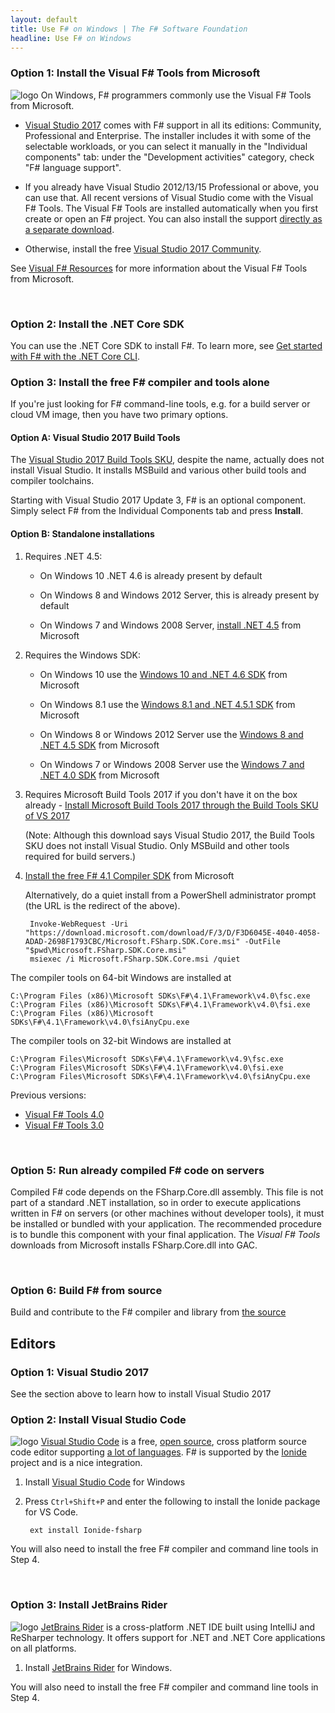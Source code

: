 ```yaml
---
layout: default
title: Use F# on Windows | The F# Software Foundation
headline: Use F# on Windows
---
```



### Option 1: Install the Visual F# Tools from Microsoft

![logo](/images/thumbs/vstudio.png)&nbsp;On Windows, F# programmers commonly use the Visual F# Tools from Microsoft.

* [Visual Studio 2017](https://www.visualstudio.com/downloads/) comes with F# support in all its editions: Community, Professional and Enterprise. The installer includes it with some of the selectable workloads, or you can select it manually in the "Individual components" tab: under the "Development activities" category, check "F# language support".

* If you already have Visual Studio 2012/13/15 Professional or above, you can use that. All recent versions of Visual Studio come with the Visual F# Tools. The Visual F# Tools are installed automatically when you first create or open an F# project. You can also install the support [directly as a separate download](https://www.microsoft.com/en-us/download/details.aspx?id=48179).

* Otherwise, install the free [Visual Studio 2017 Community](http://www.visualstudio.com/en-us/products/visual-studio-community-vs.aspx).

See [Visual F# Resources](http://msdn.microsoft.com/en-us/vstudio/hh388569.aspx) for more information about the Visual F# Tools from Microsoft.

<br />

### Option 2: Install the .NET Core SDK

You can use the .NET Core SDK to install F#. To learn more, see [Get started with F# with the .NET Core CLI](https://docs.microsoft.com/dotnet/fsharp/get-started/get-started-command-line).

### Option 3: Install the free F# compiler and tools alone

If you're just looking for F# command-line tools, e.g. for a build server or cloud VM image, then you have two primary options.

#### Option A: Visual Studio 2017 Build Tools 

The [Visual Studio 2017 Build Tools SKU](https://www.visualstudio.com/downloads/#build-tools-for-visual-studio-2017), despite the name, actually does not install Visual Studio.  It installs MSBuild and various other build tools and compiler toolchains.

Starting with Visual Studio 2017 Update 3, F# is an optional component.  Simply select F# from the Individual Components tab and press **Install**.

#### Option B: Standalone installations

1. Requires .NET 4.5:

   - On Windows 10 .NET 4.6 is already present by default

   - On Windows 8 and Windows 2012 Server, this is already present by default
   
   - On Windows 7 and Windows 2008 Server, [install .NET 4.5](https://www.microsoft.com/en-US/download/details.aspx?id=30653) from Microsoft

2. Requires the Windows SDK:

   - On Windows 10 use the [Windows 10 and .NET 4.6 SDK](https://dev.windows.com/en-US/downloads/windows-10-sdk) from Microsoft

   - On Windows 8.1 use the [Windows 8.1 and .NET 4.5.1 SDK](http://msdn.microsoft.com/windows/desktop/bg162891) from Microsoft
   
   - On Windows 8 or Windows 2012 Server use the [Windows 8 and .NET 4.5 SDK](http://msdn.microsoft.com/windows/hardware/hh852363.aspx) from Microsoft
   
   - On Windows 7 or Windows 2008 Server use the [Windows 7 and .NET 4.0 SDK](http://www.microsoft.com/download/details.aspx?id=8279) from Microsoft
 
3. Requires Microsoft Build Tools 2017 if you don't have it on the box already - [Install Microsoft Build Tools 2017 through the Build Tools SKU of VS 2017](https://www.visualstudio.com/downloads/#build-tools-for-visual-studio-2017)

    (Note: Although this download says Visual Studio 2017, the Build Tools SKU does not install Visual Studio.  Only MSBuild and other tools required for build servers.)

4. [Install the free F# 4.1 Compiler SDK](http://download.microsoft.com/download/F/3/D/F3D6045E-4040-4058-ADAD-2698F1793CBC/Microsoft.FSharp.SDK.Core.msi) from Microsoft

   Alternatively, do a quiet install from a PowerShell administrator prompt (the URL is the redirect of the above). 

        Invoke-WebRequest -Uri "https://download.microsoft.com/download/F/3/D/F3D6045E-4040-4058-ADAD-2698F1793CBC/Microsoft.FSharp.SDK.Core.msi" -OutFile "$pwd\Microsoft.FSharp.SDK.Core.msi"
        msiexec /i Microsoft.FSharp.SDK.Core.msi /quiet

The compiler tools on 64-bit Windows are installed at

    C:\Program Files (x86)\Microsoft SDKs\F#\4.1\Framework\v4.0\fsc.exe
    C:\Program Files (x86)\Microsoft SDKs\F#\4.1\Framework\v4.0\fsi.exe
    C:\Program Files (x86)\Microsoft SDKs\F#\4.1\Framework\v4.0\fsiAnyCpu.exe
    
The compiler tools on 32-bit Windows are installed at

    C:\Program Files\Microsoft SDKs\F#\4.1\Framework\v4.9\fsc.exe
    C:\Program Files\Microsoft SDKs\F#\4.1\Framework\v4.0\fsi.exe
    C:\Program Files\Microsoft SDKs\F#\4.1\Framework\v4.0\fsiAnyCpu.exe

Previous versions:

* [Visual F# Tools 4.0](https://download.microsoft.com/download/9/1/2/9122D406-F1E3-4880-A66D-D6C65E8B1545/FSharp_Bundle.exe)
* [Visual F# Tools 3.0](http://go.microsoft.com/fwlink/?LinkId=261286)
    
<br />


### Option 5: Run already compiled F# code on servers

Compiled F# code depends on the FSharp.Core.dll assembly. This file is not part of a standard .NET installation, so in order to execute applications written in F# on servers (or other machines without developer tools), it must be installed or bundled with your application. The recommended procedure is to bundle this component with your final application. The *Visual F# Tools* downloads from Microsoft installs FSharp.Core.dll into GAC.

<br />

### Option 6: Build F# from source

Build and contribute to the F# compiler and library from [the source](https://github.com/Microsoft/visualfsharp)

## Editors
### Option 1: Visual Studio 2017

See the section above to learn how to install Visual Studio 2017

### Option 2: Install Visual Studio Code

![logo](/images/thumbs/VSCode.png)&nbsp;[Visual Studio Code](https://code.visualstudio.com) is a free, [open source](https://github.com/microsoft/vscode), cross platform source code editor
supporting [a lot of languages](https://code.visualstudio.com/docs/languages/overview).
F# is supported by the [Ionide](http://ionide.io/) project and is a nice integration.

1. Install [Visual Studio Code](https://code.visualstudio.com/download) for Windows
2. Press `Ctrl+Shift+P` and enter the following to install the Ionide package for VS Code.

        ext install Ionide-fsharp

You will also need to install the free F# compiler and command line tools in Step 4.

<br />

### Option 3: Install JetBrains Rider

![logo](/images/thumbs/rider.png)&nbsp;[JetBrains Rider](https://www.jetbrains.com/rider) is a cross-platform .NET IDE built using IntelliJ and ReSharper technology. It offers support for .NET and .NET Core applications on all platforms.

1. Install [JetBrains Rider](https://www.jetbrains.com/rider/download/) for Windows.

You will also need to install the free F# compiler and command line tools in Step 4.

<br />
